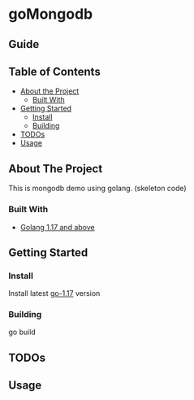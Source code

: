 
# goMongodb

## Guide
<!-- TABLE OF CONTENTS -->
## Table of Contents
* [About the Project](#about-the-project)
  * [Built With](#built-with)
* [Getting Started](#getting-started)
  * [Install](#install)
  * [Building](#building)
* [TODOs](#todos)
* [Usage](#usage)

<!-- ABOUT THE PROJECT -->
## About The Project

This is mongodb demo using golang. (skeleton code)

### Built With
* [Golang 1.17 and above](https://golang.org)


<!-- GETTING STARTED -->
## Getting Started

### Install
Install latest [go-1.17](https://golang.org/doc/install) version

### Building
go build

## TODOs

<!-- USAGE EXAMPLES -->
## Usage
